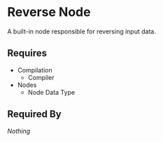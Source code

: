 # Reverse Node

A built-in node responsible for reversing input data.

## Requires

- Compilation
    - Compiler
- Nodes
    - Node Data Type

## Required By

*Nothing*
